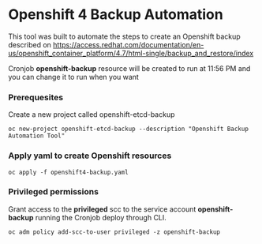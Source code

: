# Openshift 4 Backup Automation

This tool was built to automate the steps to create an Openshift backup described on https://access.redhat.com/documentation/en-us/openshift_container_platform/4.7/html-single/backup_and_restore/index

Cronjob **openshift-backup** resource  will be created to run at 11:56 PM and you can change it to run when you want

### Prerequesites

Create a new project called openshift-etcd-backup

`oc new-project openshift-etcd-backup --description "Openshift Backup Automation Tool"` 

### Apply yaml to create Openshift resources

`oc apply -f openshift4-backup.yaml`

### Privileged permissions

Grant access to the **privileged** scc to the service account **openshift-backup** running the Cronjob deploy through CLI.

`oc adm policy add-scc-to-user privileged -z openshift-backup`

